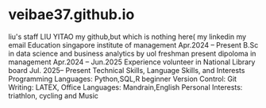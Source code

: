 # veibae37.github.io
liu's staff
LIU YITAO
my github,but which is nothing here(
my linkedin
my email
Education
singapore institute of management Apr.2024 – Present
B.Sc in data science and business analytics by uol freshman present
dipoloma in management Apr.2024 – Jun.2025
Experience
volunteer in National Library board Jul. 2025– Present
Technical Skills, Language Skills, and Interests
Programming Languages: Python,SQL,R beginner
Version Control: Git
Writing: LATEX, Office
Languages: Mandrain,English
Personal Interests: triathlon, cycling and Music
